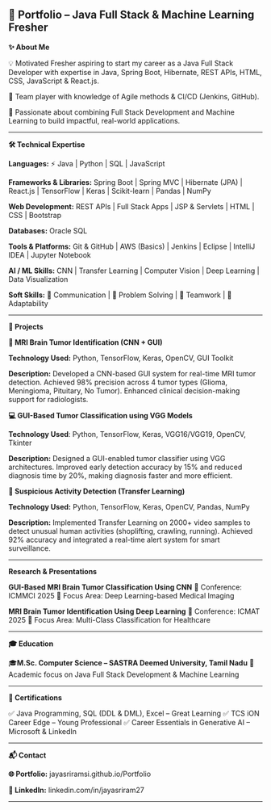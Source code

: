 **🌟 Portfolio – Java Full Stack & Machine Learning Fresher**
----------------------------------------------------------------------------------------------------------------------------------------------------------------------------------
**✨ About Me**

💡 Motivated Fresher aspiring to start my career as a Java Full Stack Developer with expertise in Java, Spring Boot, Hibernate, REST APIs, HTML, CSS, JavaScript & React.js.

🤝 Team player with knowledge of Agile methods & CI/CD (Jenkins, GitHub).

🚀 Passionate about combining Full Stack Development and Machine Learning to build impactful, real-world applications.

----------------------------------------------------------------------------------------------------------------------------------------------------------------------------------
**🛠️ Technical Expertise**

**Languages:** ⚡ Java | Python | SQL | JavaScript

**Frameworks & Libraries:** Spring Boot | Spring MVC | Hibernate (JPA) | React.js | TensorFlow | Keras | Scikit-learn | Pandas | NumPy

**Web Development:** REST APIs | Full Stack Apps | JSP & Servlets | HTML | CSS | Bootstrap

**Databases:** Oracle SQL

**Tools & Platforms:** Git & GitHub | AWS (Basics) | Jenkins | Eclipse | IntelliJ IDEA | Jupyter Notebook

**AI / ML Skills:** CNN | Transfer Learning | Computer Vision | Deep Learning | Data Visualization

**Soft Skills:** 💬 Communication | 🧠 Problem Solving | 🤝 Teamwork | 🔄 Adaptability

----------------------------------------------------------------------------------------------------------------------------------------------------------------------------------
**🚀 Projects**

**🧠 MRI Brain Tumor Identification (CNN + GUI)**

**Technology Used:** Python, TensorFlow, Keras, OpenCV, GUI Toolkit

**Description:** Developed a CNN-based GUI system for real-time MRI tumor detection. Achieved 98% precision across 4 tumor types (Glioma, Meningioma, Pituitary, No Tumor). Enhanced clinical decision-making support for radiologists.

**💻 GUI-Based Tumor Classification using VGG Models**

**Technology Used**: Python, TensorFlow, Keras, VGG16/VGG19, OpenCV, Tkinter

**Description:** Designed a GUI-enabled tumor classifier using VGG architectures. Improved early detection accuracy by 15% and reduced diagnosis time by 20%, making diagnosis faster and more efficient.

**🎥 Suspicious Activity Detection (Transfer Learning)**

**Technology Used:** Python, TensorFlow, Keras, OpenCV, Pandas, NumPy

**Description:** Implemented Transfer Learning on 2000+ video samples to detect unusual human activities (shoplifting, crawling, running). Achieved 92% accuracy and integrated a real-time alert system for smart surveillance.

----------------------------------------------------------------------------------------------------------------------------------------------------------------------------------
**Research & Presentations**

**GUI-Based MRI Brain Tumor Classification Using CNN**
📍 Conference: ICMMCI 2025
📌 Focus Area: Deep Learning-based Medical Imaging

**MRI Brain Tumor Identification Using Deep Learning**
📍 Conference: ICMAT 2025
📌 Focus Area: Multi-Class Classification for Healthcare

----------------------------------------------------------------------------------------------------------------------------------------------------------------------------------
**🎓 Education**

🎓**M.Sc. Computer Science – SASTRA Deemed University, Tamil Nadu**
🎯 Academic focus on Java Full Stack Development & Machine Learning

----------------------------------------------------------------------------------------------------------------------------------------------------------------------------------

**🏅 Certifications**

✅ Java Programming, SQL (DDL & DML), Excel – Great Learning
✅ TCS iON Career Edge – Young Professional
✅ Career Essentials in Generative AI – Microsoft & LinkedIn

----------------------------------------------------------------------------------------------------------------------------------------------------------------------------------
**📬 Contact**

**🌐 Portfolio:** jayasriramsi.github.io/Portfolio

**🔗 LinkedIn:** linkedin.com/in/jayasriram27

----------------------------------------------------------------------------------------------------------------------------------------------------------------------------------
